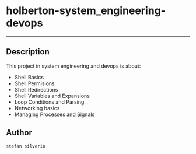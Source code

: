 # holberton-system_engineering-devops
---
## Description

This project in system engineering and devops is about:
* Shell Basics
* Shell Permisions
* Shell Redirections
* Shell Variables and Expansions
* Loop Conditions and Parsing
* Networking basics
* Managing Processes and Signals

## Author
`stefan silverio`
